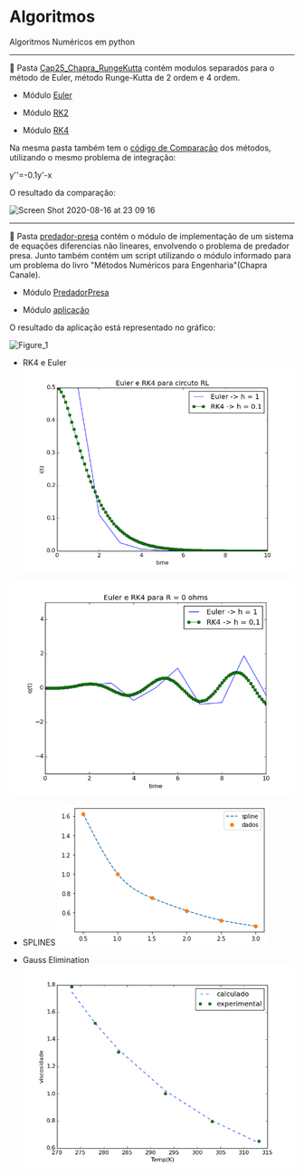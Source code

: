 # Algoritmos
Algoritmos Numéricos em python

---

:large_blue_circle: Pasta [Cap25_Chapra_RungeKutta](https://github.com/PedroFabriz2/Algoritmos/tree/master/Cap25_Chapra_RungeKutta) contém modulos separados para o método de Euler,
método Runge-Kutta de 2 ordem e 4 ordem.

* Módulo [Euler](https://github.com/PedroFabriz2/Algoritmos/blob/master/Cap25_Chapra_RungeKutta/Integration_Euler.py)

* Módulo [RK2](https://github.com/PedroFabriz2/Algoritmos/blob/master/Cap25_Chapra_RungeKutta/RungeKutta2order.py)

* Módulo [RK4](https://github.com/PedroFabriz2/Algoritmos/blob/master/Cap25_Chapra_RungeKutta/RungeKutta4order.py)


Na mesma pasta também tem o [código de Comparação](https://github.com/PedroFabriz2/Algoritmos/blob/master/Cap25_Chapra_RungeKutta/ComparingMethods.py) dos métodos, utilizando o mesmo problema de integração:

y''=-0.1y'-x

O resultado da comparação:

<img width="1063" alt="Screen Shot 2020-08-16 at 23 09 16" src="https://user-images.githubusercontent.com/44576768/90351079-847de680-e015-11ea-9fbb-0059553dd1d0.png">

---
:large_blue_circle: Pasta [predador-presa](https://github.com/PedroFabriz2/Algoritmos/tree/master/predador_presa) contém o módulo de implementação de um sistema de equações diferencias não lineares, envolvendo o problema de predador presa. Junto também contém um script utilizando o módulo informado para um problema do livro "Métodos Numéricos para Engenharia"(Chapra Canale).

* Módulo [PredadorPresa](https://github.com/PedroFabriz2/Algoritmos/blob/master/predador_presa/RK4predadorpresa.py)

* Módulo [aplicação](https://github.com/PedroFabriz2/Algoritmos/blob/master/predador_presa/example(27.22%20-%20Chapra).py)

O resultado da aplicação está representado no gráfico:

![Figure_1](https://user-images.githubusercontent.com/44576768/91508859-050ed380-e8af-11ea-9459-314424906f48.png)


* RK4 e Euler
![Figure2](https://github.com/PedroFabriz2/Algoritmos/blob/master/Lista/Q12/Q28_28.png?raw=true)

![Figur](https://github.com/PedroFabriz2/Algoritmos/blob/master/Lista/Q12/Q28_3.png?raw=true)

* SPLINES
![Figure3](https://github.com/PedroFabriz2/Algoritmos/blob/master/Lista/Q8/spline.png?raw=true)

* Gauss Elimination
![Figure4](https://github.com/PedroFabriz2/Algoritmos/blob/master/Lista/Q9/Q20_54.png?raw=true)






